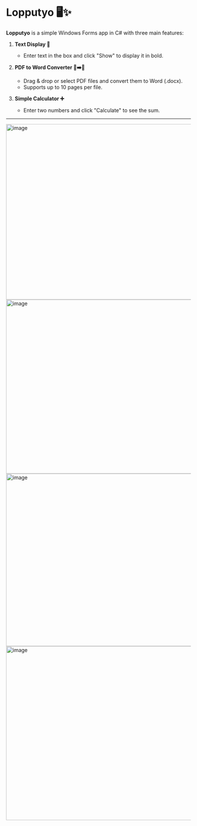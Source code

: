 # Lopputyo 🖥️✨

**Lopputyo** is a simple Windows Forms app in C# with three main features:

1. **Text Display 📝**  
   - Enter text in the box and click "Show" to display it in bold.

2. **PDF to Word Converter 📄➡️📄**  
   - Drag & drop or select PDF files and convert them to Word (.docx).  
   - Supports up to 10 pages per file.

3. **Simple Calculator ➕**  
   - Enter two numbers and click "Calculate" to see the sum.

---

<img width="802" height="478" alt="image" src="https://github.com/user-attachments/assets/24b64fb7-dca2-4409-91e8-c18ec3619c0b" />
<img width="800" height="474" alt="image" src="https://github.com/user-attachments/assets/d804921e-e66e-4aa3-a465-23ad20cf7cc2" />
<img width="927" height="470" alt="image" src="https://github.com/user-attachments/assets/a2ea9de3-daf8-4230-9dcc-2faf12b4cb2a" />
<img width="794" height="474" alt="image" src="https://github.com/user-attachments/assets/05eac89e-cd78-422c-81c2-9eaed4c97dca" />
